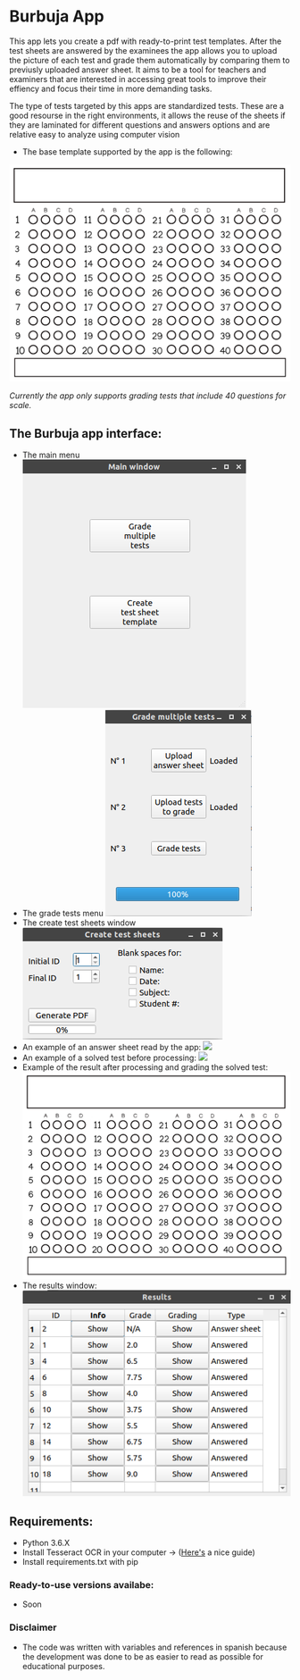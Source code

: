 # Burbuja App

This app lets you create a pdf with ready-to-print test templates. After the test sheets are answered by the examinees the app allows you to upload the picture of each test and grade them automatically by comparing them to previusly uploaded answer sheet. It aims to be a tool for teachers and examiners that are interested in accessing great tools to improve their effiency and focus their time in more demanding tasks.

The type of tests targeted by this apps are standardized tests. These are a good resourse in the right environments, it allows the reuse of the sheets if they are laminated for different questions and answers options and are relative easy to analyze using computer vision

- The base template supported by the app is the following: 

![](/resources/images/base_format.png)

*Currently the app only supports grading tests that include 40 questions for scale.*

## The Burbuja app interface:
- The main menu
![](/resources/images/main_window.png)
- The grade tests menu
![](/resources/images/multiplegrading_allgraded.png)
- The create test sheets window
![](/resources/images/template_creation.png)
- An example of an answer sheet read by the app:
![](/resources/images/encontrado_marcada10_eng.png)
- An example of a solved test before processing:
![](/resources/images/grayscale_eng.png)
- Example of the result after processing and grading the solved test:
![](/resources/images/base_format.png)
- The results window:
![](/resources/images/results_window.png)

## Requirements:
- Python 3.6.X
- Install Tesseract OCR in your computer -> ([Here's](https://www.pyimagesearch.com/2017/07/03/installing-tesseract-for-ocr/) a nice guide)
- Install requirements.txt with pip

### Ready-to-use versions availabe:
- Soon

### Disclaimer
- The code was written with variables and references in spanish because the development was done to be as easier to read as possible for educational purposes. 
